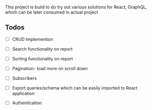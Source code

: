 This project is build to do try out various solutions for React, GraphQL, which can be later consumed in actual project

## Todos

- [ ] CRUD Implemention
- [ ] Search functionality on report
- [ ] Sorting functionality on report
- [ ] Pagination- load more on scroll down
- [ ] Subscribers
- [ ] Export queries/schema which can be easily imported to React application
- [ ] Authentication

